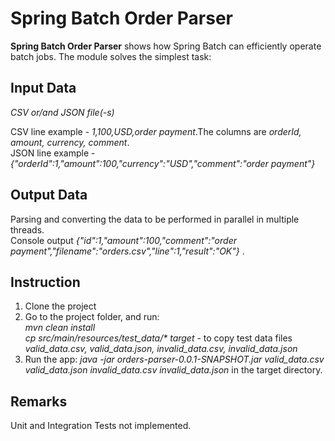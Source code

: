 # Spring Batch Order Parser

**Spring Batch Order Parser** shows how  Spring Batch can efficiently operate batch jobs.
The module solves the simplest task:

## Input Data
*CSV or/and JSON file(-s)*

CSV line example - *1,100,USD,order payment*.The columns are *orderId, amount, currency, comment*.  
JSON line example - *{"orderId":1,"amount":100,"currency":"USD","comment":"order payment"}*  

## Output Data
Parsing and converting the data to be performed in parallel in multiple threads.  
Console output *{"id":1,"amount":100,"comment":"order payment","filename":"orders.csv","line":1,"result":"OK"}* .

## Instruction
1) Clone the project
2) Go to the project folder, and run:  
    *mvn clean install*  
    _cp src/main/resources/test_data/* target_ - to copy test data files *valid_data.csv, valid_data.json, invalid_data.csv, invalid_data.json*
3) Run the app:
*java -jar orders-parser-0.0.1-SNAPSHOT.jar valid_data.csv valid_data.json invalid_data.csv invalid_data.json*
in the target directory.

## Remarks
Unit and Integration Tests not implemented.
